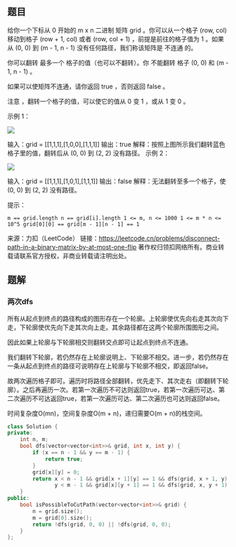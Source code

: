 ## 题目

给你一个下标从 0 开始的 m x n 二进制 矩阵 grid 。你可以从一个格子 (row, col) 移动到格子 (row + 1, col) 或者 (row, col + 1) ，前提是前往的格子值为 1 。如果从 (0, 0) 到 (m - 1, n - 1) 没有任何路径，我们称该矩阵是 不连通 的。

你可以翻转 最多一个 格子的值（也可以不翻转）。你 不能翻转 格子 (0, 0) 和 (m - 1, n - 1) 。

如果可以使矩阵不连通，请你返回 true ，否则返回 false 。

注意 ，翻转一个格子的值，可以使它的值从 0 变 1 ，或从 1 变 0 。

 

示例 1：

![](https://assets.leetcode.com/uploads/2022/12/07/yetgrid2drawio.png)

输入：grid = [[1,1,1],[1,0,0],[1,1,1]]
输出：true
解释：按照上图所示我们翻转蓝色格子里的值，翻转后从 (0, 0) 到 (2, 2) 没有路径。
示例 2：

![](https://assets.leetcode.com/uploads/2022/12/07/yetgrid3drawio.png)

输入：grid = [[1,1,1],[1,0,1],[1,1,1]]
输出：false
解释：无法翻转至多一个格子，使 (0, 0) 到 (2, 2) 没有路径。


提示：

`m == grid.length
n == grid[i].length
1 <= m, n <= 1000
1 <= m * n <= 10^5
grid[0][0] == grid[m - 1][n - 1] == 1`

来源：力扣（LeetCode）
链接：https://leetcode.cn/problems/disconnect-path-in-a-binary-matrix-by-at-most-one-flip
著作权归领扣网络所有。商业转载请联系官方授权，非商业转载请注明出处。

## 题解

### 两次dfs

所有从起点到终点的路径构成的图形存在一个轮廓。上轮廓使优先向右走其次向下走，下轮廓使优先向下走其次向上走。其余路径都在这两个轮廓所围图形之间。

因此如果上轮廓与下轮廓相交则翻转交点即可让起点到终点不连通。

我们翻转下轮廓，若仍然存在上轮廓说明上、下轮廓不相交。进一步，若仍然存在一条从起点到终点的路径可说明存在上轮廓与下轮廓不相交，即返回false。

故两次遍历格子即可。遍历时将路径全部翻转，优先走下、其次走右（即翻转下轮廓）。之后再遍历一次。若第一次遍历不可达则返回true，若第一次遍历可达、第二次遍历不可达返回true，若第一次遍历可达、第二次遍历也可达则返回false。

时间复杂度O(mn)，空间复杂度O(m + n)，递归需要O(m + n)的栈空间。

```c++
class Solution {
private:
    int n, m;
    bool dfs(vector<vector<int>>& grid, int x, int y) {
        if (x == n - 1 && y == m - 1) {
            return true;
        }
        grid[x][y] = 0;
        return x < n - 1 && grid[x + 1][y] == 1 && dfs(grid, x + 1, y) ||
               y < m - 1 && grid[x][y + 1] == 1 && dfs(grid, x, y + 1);
    }
public:
    bool isPossibleToCutPath(vector<vector<int>>& grid) {
        n = grid.size();
        m = grid[0].size();
        return !dfs(grid, 0, 0) || !dfs(grid, 0, 0);
    }
};
```

